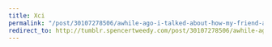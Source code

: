 ```yaml
---
title: Xci
permalink: "/post/30107278506/awhile-ago-i-talked-about-how-my-friend-alex-and"
redirect_to: http://tumblr.spencertweedy.com/post/30107278506/awhile-ago-i-talked-about-how-my-friend-alex-and
---
```


